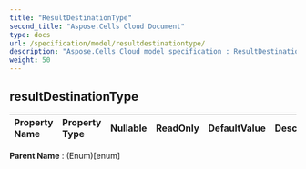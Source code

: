 ```yaml
---
title: "ResultDestinationType"
second_title: "Aspose.Cells Cloud Document"
type: docs
url: /specification/model/resultdestinationtype/
description: "Aspose.Cells Cloud model specification : ResultDestinationType. Effortlessly handle Excel and other spreadsheet documents with features like opening, generating, editing, splitting, merging, comparing, and converting."
weight: 50
---
```


## **resultDestinationType**

 

| Property Name | Property Type | Nullable |  ReadOnly | DefaultValue | Description | 
| :- | :- | :- |:- |  :- | :- |

**Parent Name** : (Enum)[enum]

